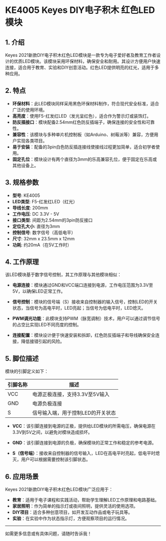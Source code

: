 
# KE4005 Keyes DIY电子积木 红色LED模块

## 1. 介绍

Keyes 2021新款DIY电子积木红色LED模块是一款专为电子爱好者及教育工作者设计的优质LED模块。该模块采用环保材料，确保安全和耐用。其设计方便用户快速连接，适合用于教育、实验和DIY创意活动。红色LED提供明亮的红光，适用于多种应用。

## 2. 特点

- **环保材料**：此LED模块同样采用黑色环保材料制作，符合现代安全标准，适合广泛的使用环境。
- **高亮度**：使用F5-红发红LED（发光呈红色），适合作为警示灯或装饰灯。
- **防反插接口**：模块配备2.54mm红色防反插端子，确保连接的安全性和可靠性。
- **兼容性**：该模块与多种单片机控制板（如Arduino、树莓派等）兼容，方便用户实现各类项目。
- **易于安装**：配备的3pin白色防反插连接线使接线过程更加简单，适合初学者使用。
- **固定孔位**：模块设计有两个直径为3mm的乐高兼容孔位，便于固定在乐高或其他设备上。

## 3. 规格参数

- **型号**: KE4005
- **LED类型**: F5-红发红LED（红光）
- **导线长度**: 200mm
- **工作电压**: DC 3.3V - 5V
- **接口类型**: 间距为2.54mm的3pin防反接口
- **定位孔大小**: 直径为3mm
- **控制信号**: 数字信号（高低电平）
- **尺寸**: 32mm x 23.5mm x 12mm
- **功耗**: 约20mA（在5V工作时）

## 4. 工作原理

该LED模块基于数字信号控制，其工作原理与其他模块相似：

- **电源连接**：模块通过GND和VCC端口连接到电源，工作电压范围为3.3V至5V，以确保LED正常工作。

- **信号控制**：模块的信号端（S）接收来自控制器的输入信号，控制LED的开关状态，当信号为高电平时，LED亮起；当信号为低电平时，LED熄灭。

- **PWM调光功能**：此模块支持PWM（脉宽调制）技术，用户可以通过调节信号的占空比实现LED不同亮度的控制。

- **连接配置**：模块设计便于快速安装和拆卸，红色防反插端子和导线确保安全连接，降低接错引起的风险。

## 5. 脚位描述

模块的引脚定义如下：

| 引脚名称 | 描述                            |
|----------|---------------------------------|
| VCC      | 电源正极连接，支持3.3V至5V输入 |
| GND      | 电源负极连接                    |
| S        | 信号输入端，用于控制LED的开关状态 |

- **VCC**：该引脚连接到电源的正极，提供给LED模块的所需电压，确保电源在3.3V到5V之间，以避免对模块造成损坏。
  
- **GND**：该引脚连接到电源的负极，确保模块的正常工作和稳定的参考电源。

- **S（信号端）**：接收来自控制器的信号输入，LED在高电平时亮起，低电平时熄灭，用户可以根据需要控制该引脚状态。

## 6. 应用场景

Keyes 2021新款DIY电子积木红色LED模块广泛应用于：

- **教育**：适用于电子课程和实践活动，帮助学生理解LED工作原理和电路基础。
- **家居照明**：作为简单的指示灯或夜间照明，提供灵活的使用选项。
- **DIY项目**：适合多种创意项目，如开发互动作品或电子玩具等。
- **实验**：在实验中作为状态指示灯，方便观察项目的运行情况。

---

如需更多信息或有具体问题，请随时告诉我！

